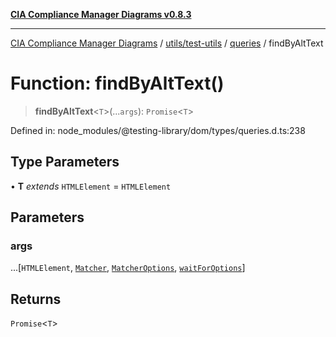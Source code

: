 [**CIA Compliance Manager Diagrams v0.8.3**](../../../../../README.md)

***

[CIA Compliance Manager Diagrams](../../../../../modules.md) / [utils/test-utils](../../../README.md) / [queries](../README.md) / findByAltText

# Function: findByAltText()

> **findByAltText**\<`T`\>(...`args`): `Promise`\<`T`\>

Defined in: node\_modules/@testing-library/dom/types/queries.d.ts:238

## Type Parameters

• **T** *extends* `HTMLElement` = `HTMLElement`

## Parameters

### args

...\[`HTMLElement`, [`Matcher`](../../../type-aliases/Matcher.md), [`MatcherOptions`](../../../interfaces/MatcherOptions.md), [`waitForOptions`](../../../interfaces/waitForOptions.md)\]

## Returns

`Promise`\<`T`\>
